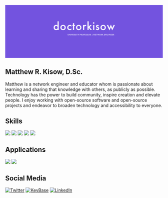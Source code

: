 [![doctorkisow](https://raw.githubusercontent.com/DoctorKisow/DoctorKisow/main/doctorkisow-banner.png)][3]

## Matthew R. Kisow, D.Sc.
Matthew is a network engineer and educator whom is passionate about learning and sharing that knowledge with others, as publicly as possible.  Technology has the power to build community, inspire creation and elevate people. I enjoy working with open-source software and open-source projects and endeavor to broaden technology and accessibility to everyone.

## Skills
![](https://img.shields.io/badge/OS-Linux-informational?style=flat&logo=linux&logoColor=white&color=7353df)
![](https://img.shields.io/badge/OS-macOS-informational?style=flat&logo=macOS&logoColor=white&color=7353df)
![](https://img.shields.io/badge/OS-Windows-informational?style=flat&logo=windows&logoColor=white&color=7353df)
![](https://img.shields.io/badge/code-PowerShell-informational?style=flat&logo=powershell&logoColor=white&color=7353df)
![](https://img.shields.io/badge/code-Bash-informational?style=flat&logo=gnu-bash&logoColor=white&color=7353df)

## Applications
<p>
  <code><img width="15%" src="https://www.vectorlogo.zone/logos/nginx/nginx-ar21.svg"></code>
  <code><img width="15%" src="https://www.vectorlogo.zone/logos/apache/apache-ar21.svg"></code>
</p>  

## Social Media
[![Twitter](https://img.shields.io/badge/Twitter-Social-informational?style=flat&logo=twitter&logoColor=white&color=7353df)][1]
[![KeyBase](https://img.shields.io/badge/KeyBase-Social-informational?style=flat&logo=keybase&logoColor=white&color=7353df)][4]
[![LinkedIn](https://img.shields.io/badge/LinkedIn-Professional-informational?style=flat&logo=linkedin&logoColor=white&color=7353df)][3]

<!-- links to social media icons -->
<!-- icons with padding -->
[1.1]: http://i.imgur.com/tXSoThF.png "twitter icon with padding"
[2.1]: http://i.imgur.com/0o48UoR.png "github icon with padding"

<!-- icons without padding -->
[1.2]: http://i.imgur.com/wWzX9uB.png "twitter icon without padding"
[2.2]: http://i.imgur.com/9I6NRUm.png "github icon without padding"
[3.2]: https://raw.githubusercontent.com/DoctorKisow/DoctorKisow/main/linkedin-3-16.png "LinkedIn icon without padding"
[4.2]: https://raw.githubusercontent.com/DoctorKisow/DoctorKisow/main/keybase-3-16.png "Keybase icon without padding"

<!-- links to your social media accounts -->
[1]: https://twitter.com/DoctorKisow
[2]: https://github.com/DoctorKisow
[3]: https://www.linkedin.com/in/matthewkisow/
[4]: https://keybase.io/doctorkisow

<!-- Resources -->
<!-- Icons: https://simpleicons.org/ -->
<!-- Shields: https://shields.io/ -->
